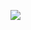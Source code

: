 [![](https://mermaid.ink/img/pako:eNpNkMFuwyAQRH8F7clWkx-w1EqNIUkPvTS9lR6Q2SRWDFRrUFVF-feSNZHgtDNvNQNcYQgWoYPjFH6Hs6EoPqX2Ip_XpjnEbLStWK9fxObrhFGwg_S9rGyY9EzezejFEBLNWGjPVDKVOM9IsRDJRC2ERn8pvmJ_u-ShT-L5USie6oKsSuB9qgK2HLDjgA_jbXBCTejQP5p3y1tq0ddC1kLVYp9DPZKJyFcreXtmb02jvG1bWIFDcma0-Uev9w0N8Zz7NXR5tIYuGrS_5T2TYjj8-QG6SAlXkH5sjpajOZFx0B3NNOPtH-B7eWA?type=png)](https://mermaid.live/edit#pako:eNpNkMFuwyAQRH8F7clWkx-w1EqNIUkPvTS9lR6Q2SRWDFRrUFVF-feSNZHgtDNvNQNcYQgWoYPjFH6Hs6EoPqX2Ip_XpjnEbLStWK9fxObrhFGwg_S9rGyY9EzezejFEBLNWGjPVDKVOM9IsRDJRC2ERn8pvmJ_u-ShT-L5USie6oKsSuB9qgK2HLDjgA_jbXBCTejQP5p3y1tq0ddC1kLVYp9DPZKJyFcreXtmb02jvG1bWIFDcma0-Uev9w0N8Zz7NXR5tIYuGrS_5T2TYjj8-QG6SAlXkH5sjpajOZFx0B3NNOPtH-B7eWA)